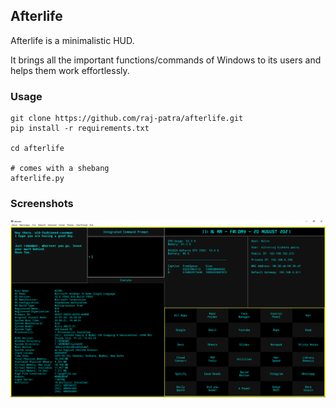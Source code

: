 ## Afterlife

Afterlife is a minimalistic HUD.

It brings all the important functions/commands of Windows to its users and helps them work effortlessly.

### Usage
```
git clone https://github.com/raj-patra/afterlife.git
pip install -r requirements.txt

cd afterlife

# comes with a shebang
afterlife.py
```

### Screenshots
![image](static/afterlife.png "HUD")
